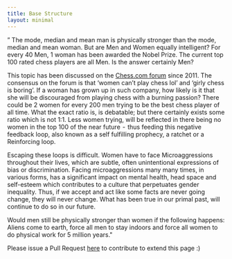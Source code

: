 ```yaml
---
title: Base Structure
layout: minimal
---
```


” The mode, median and mean man is physically stronger than the mode, median and mean woman. But are Men and Women equally intelligent?
For every 40 Men, 1 woman has been awarded the Nobel Prize.
The current top 100 rated chess players are all Men. Is the answer certainly Men?

This topic has been discussed on the [Chess.com forum](https://www.chess.com/forum/view/general/why-do-we-have-woman-categories) since 2011.
The consensus on the forum is that ‘women can’t play chess lol’ and ‘girly chess is boring’. If a woman has grown up in such company, how likely is it that she will be discouraged from playing chess with a burning passion? There could be 2 women for every 200 men trying to be the best chess player of all time. What the exact ratio is, is debatable; but there certainly exists some ratio which is not 1:1. Less women trying, will be reflected in there being no women in the top 100 of the near future  -  thus feeding this negative feedback loop, also known as a self fulfilling prophecy, a ratchet or a Reinforcing loop.

Escaping these loops is difficult. Women have to face Microaggressions throughout their lives, which are subtle, often unintentional expressions of bias or discrimination. Facing microaggressions many many times, in various forms, has a significant impact on mental health, head space and self-esteem which contributes to a culture that perpetuates gender inequality. Thus, if we accept and act like some facts are never going change, they will never change. What has been true in our primal past, will continue to do so in our future.

Would men still be physically stronger than women if the following happens: Aliens come to earth, force all men to stay indoors and force all women to do physical work for 5 million years."
 


Please issue a Pull Request [here](https://github.com/NegativeFeedbackLoops/NegativeFeedbackLoops.github.io) to contribute to extend this page :)
